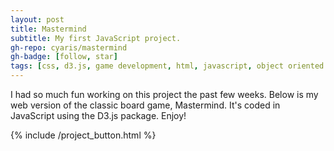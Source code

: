 ```yaml
---
layout: post
title: Mastermind
subtitle: My first JavaScript project.
gh-repo: cyaris/mastermind
gh-badge: [follow, star]
tags: [css, d3.js, game development, html, javascript, object oriented programming, web development]
---
```


I had so much fun working on this project the past few weeks. Below is my web version of the classic board game, Mastermind. It's coded in JavaScript using the D3.js package. Enjoy!

<style>

  .btn-group {
    width: 180px;
  }

</style>

{% include /project_button.html %}
